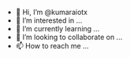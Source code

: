 - 👋 Hi, I’m @kumaraiotx
- 👀 I’m interested in ...
- 🌱 I’m currently learning ...
- 💞️ I’m looking to collaborate on ...
- 📫 How to reach me ...

<!---
kumaraiotx/kumaraiotx is a ✨ special ✨ repository because its `README.md` (this file) appears on your GitHub profile.
You can click the Preview link to take a look at your changes.
--->
